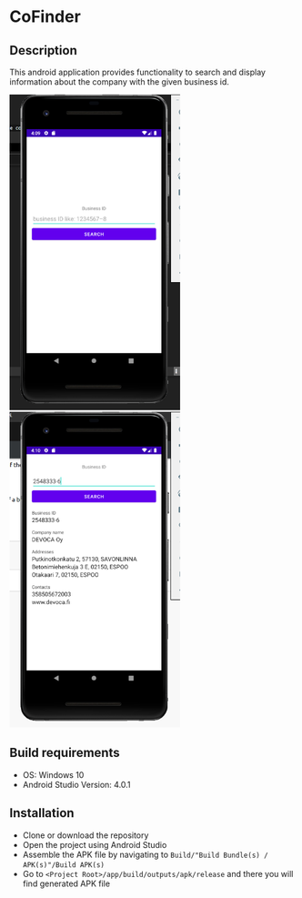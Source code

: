 # CoFinder

## Description

This android application provides functionality to search and display information about the company with the given business id.

<img src="./images/main_screen.png" width="300">
<img src="./images/result_screen.png" width="300">

## Build requirements

- OS: Windows 10
- Android Studio Version: 4.0.1

## Installation

- Clone or download the repository
- Open the project using Android Studio
- Assemble the APK file by navigating to `Build/"Build Bundle(s) / APK(s)"/Build APK(s)`
- Go to `<Project Root>/app/build/outputs/apk/release` and there you will find generated APK file

